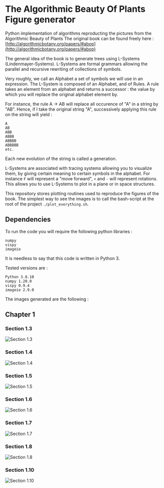 # The Algorithmic Beauty Of Plants Figure generator
Python implementation of algorithms reproducting the pictures from the Algorithmic Beauty of Plants
The original book can be found freely here : [http://algorithmicbotany.org/papers/#abop](http://algorithmicbotany.org/papers/#abop)

The general idea of the book is to generate trees using L-Systems (Lindenmayer-Systems).
L-Systems are formal grammars allowing the parallel and recursive rewriting of collections of symbols.

Very roughly, we call an Alphabet a set of symbols we will use in an expression. The L-System is composed of an Alphabet, and of Rules.
A rule takes an element from an alphabet and returns a successor : the value by which you will replace the original alphabet element by.

For instance, the rule A -> AB will replace all occurence of "A" in a string by "AB".
Hence, if I take the original string "A", successively applying this rule on the string will yield :

```
A
AB
ABB
ABBB
ABBBB
ABBBBB
etc.
```

Each new evolution of the string is called a generation.

L-Systems are associated with tracing systems allowing you to visualize them, by giving certain meaning to certain symbols in the alphabet. For instance `F` will represent a "move forward", `+` and `-` will represent rotations.
This allows you to use L-Systems to plot in a plane or in space structures.

This repository stores plotting routines used to reproduce the figures of the book.
The simplest way to see the images is to call the bash-script at the root of the project `./plot_everything.sh`.

## Dependencies

To run the code you will require the following python libraries : 

```
numpy 
vispy
imageio
```

It is needless to say that this code is written in Python 3.

Tested versions are : 
```
Python 3.8.10
numpy 1.20.0
vispy 0.9.4
imageio 2.9.0
```

The images generated are the following :

## Chapter 1
### Section 1.3
![Section 1.3](/figs/mosaic_1.3.png)

### Section 1.4
![Section 1.4](/figs/mosaic_1.4.png)

### Section 1.5
![Section 1.5](/figs/img_1.5.png)

### Section 1.6
![Section 1.6](/figs/mosaic_1.6.png)

### Section 1.7
![Section 1.7](/figs/mosaic_1.7.png)

### Section 1.8
![Section 1.8](/figs/mosaic_1.8.png)

### Section 1.10
![Section 1.10](/figs/mosaic_1.10.png)
